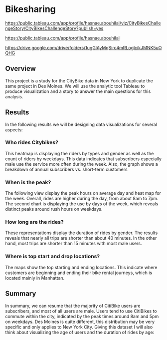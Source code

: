 # Bikesharing

https://public.tableau.com/app/profile/hasnae.abouhilal/viz/CityBikesChallengeStory/CityBikesChallengeStory?publish=yes

https://public.tableau.com/app/profile/hasnae.abouhilal

https://drive.google.com/drive/folders/1ugGlAyMqSirc4mRLoglcikJMNK5uOQHG

## Overview 
This project is a study for the CityBike data in New York to duplicate the same project in Des Moines. We will use the analytic tool Tableau to produce visualization and a story to answer the main questions for this analysis. 

## Results
In the following results we will be designing data visualizations for several aspects: 
### Who rides Citybikes? 

This heatmap is displaying the riders by types and gender as well as the count of riders by weekdays. This data indicates that subscribers especially male use the service more often during the week.  Also, the graph shows a breakdown of annual subscribers vs. short-term customers

### When is the peak?  


The following view display the peak hours on average day and heat map for the week. Overall, rides are higher during the day, from about 8am to 7pm. The second chart is displaying the use by days of the week, which reveals distinct peaks around rush hours on weekdays.

### How long are the rides? 


These representations display the duration of rides by gender. The results reveals that nearly all trips are shorter than about 40 minutes. In the other hand, most trips are shorter than 15 minutes with most male users. 

### Where is top start and drop locations? 


The maps show the top starting and ending locations. This indicate where customers are beginning and ending their bike rental journeys, which is located mainly in Manhattan. 

## Summary

In summary, we can resume that the majority of CitiBike users are subscribers, and most of all users are male. Users tend to use CitiBikes to commute within the city, indicated by the peak times around 8am and 5pm on weekdays. 
Des Moines is quite different, this distribution may be very specific and only applies to New York City. 
Giving this dataset I will also think about visualizing the age of users and the duration of rides by age: 


